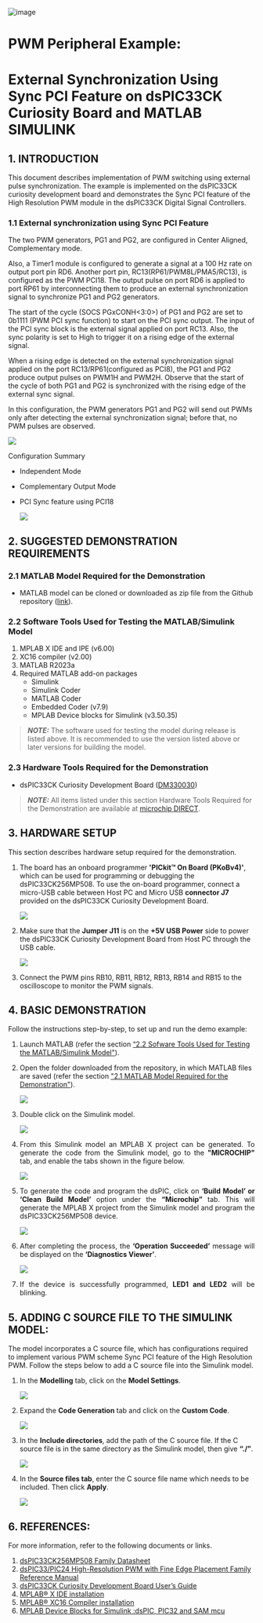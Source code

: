 ![image](images/microchip.jpg) 

# PWM Peripheral Example: 
# External Synchronization Using Sync PCI Feature on dsPIC33CK Curiosity Board and MATLAB SIMULINK

## 1. INTRODUCTION
This document describes implementation of PWM switching using external pulse synchronization. The example is implemented on the dsPIC33CK curiosity development board and demonstrates the Sync PCI feature of the High Resolution PWM module in the dsPIC33CK Digital Signal Controllers.

### 1.1 External synchronization using Sync PCI Feature 
The two PWM generators, PG1 and PG2, are configured in Center Aligned, Complementary mode. 

Also, a Timer1 module is configured to generate a signal at a 100 Hz rate on output port pin RD6. Another port pin, RC13(RP61/PWM8L/PMA5/RC13), is configured as the PWM PCI18.  The output pulse on port RD6 is applied to port RP61 by interconnecting them to produce an external synchronization signal to synchronize PG1 and PG2 generators.

The start of the cycle (SOCS PGxCONH<3:0>) of PG1 and PG2 are set to 0b1111 (PWM PCI sync function) to start on the PCI sync output. The input of the PCI sync block is the external signal applied on port RC13. Also, the sync polarity is set to High to trigger it on a rising edge of the external signal.

When a rising edge is detected on the external synchronization signal applied on the port RC13/RP61(configured as PCI8), the PG1 and PG2 produce output pulses on PWM1H and PWM2H. Observe that the start of the cycle of both PG1 and PG2 is synchronized with the rising edge of the external sync signal.

In this configuration, the PWM generators PG1 and PG2 will send out PWMs only after detecting the external synchronization signal; before that, no PWM pulses are observed. 

  <p align="left" >
  <img  src="images/pwm.png"></p>

Configuration Summary
- Independent Mode
- Complementary Output Mode
- PCI Sync feature using PCI18

  <p align="left" >
  <img  src="images/blockdiagram.png"></p>

## 2.	SUGGESTED DEMONSTRATION REQUIREMENTS
### 2.1 MATLAB Model Required for the Demonstration
-  MATLAB model can be cloned or downloaded as zip file from the Github repository ([link](https://github.com/microchip-pic-avr-examples/matlab-dspic33ck-curiosityboard-pwmexample-external-syncpci)).

### 2.2	Software Tools Used for Testing the MATLAB/Simulink Model
1.	MPLAB X IDE and IPE (v6.00)
2.	XC16 compiler (v2.00)
3.	MATLAB R2023a
4.	Required MATLAB add-on packages
    -	Simulink
    -	Simulink Coder
    -	MATLAB Coder
    -	Embedded Coder (v7.9)
    -	MPLAB Device blocks for Simulink (v3.50.35)

> **_NOTE:_**
>The software used for testing the model during release is listed above. It is recommended to use the version listed above or later versions for building the model.

### 2.3	Hardware Tools Required for the Demonstration
- dsPIC33CK Curiosity Development Board ([DM330030](https://www.microchip.com/en-us/development-tool/DM330030))

> **_NOTE:_**
>All items listed under this section Hardware Tools Required for the Demonstration are available at [microchip DIRECT](https://www.microchipdirect.com/).

## 3. HARDWARE SETUP
<p style='text-align: justify;'>This section describes hardware setup required for the demonstration.</p>

1. The board has an onboard programmer **'PICkit™ On Board (PKoBv4)'**, which can be used for programming or debugging the dsPIC33CK256MP508. To use the on-board programmer, connect a micro-USB cable between Host PC and Micro USB **connector J7** provided on the dsPIC33CK Curiosity Development Board. </p>

    <p align="left" >
    <img  src="images/har1.png"></p> 

2. Make sure that the **Jumper J11** is on the **+5V USB Power** side to power the dsPIC33CK Curiosity Development Board from Host PC through the USB cable. </p> 

    <p align="left" >
    <img  src="images/har2.png"></p>

3. Connect the PWM pins RB10, RB11, RB12, RB13, RB14 and RB15 to the oscilloscope to monitor the PWM signals. </p>

## 4.	BASIC DEMONSTRATION
<p style='text-align: justify;'> Follow the instructions step-by-step, to set up and run the demo example:</p>

1. Launch MATLAB (refer the section [“2.2 Sofware Tools Used for Testing the MATLAB/Simulink Model"](#22-software-tools-used-for-testing-the-matlabsimulink-model)).</p> 
2. Open the folder downloaded from the repository, in which MATLAB files are saved (refer the section ["2.1 MATLAB Model Required for the Demonstration"](#21-matlab-model-required-for-the-demonstration)).

    <p align="left" >
    <img  src="images/dem2.png"></p>

3.	<p style='text-align: justify;'>Double click on the Simulink model.

    <p align="left">
      <img  src="images/dem3.png"></p>
    </p>
    
4.	<p style='text-align: justify;'>From this Simulink model an MPLAB X project can be generated. To generate the code from the Simulink model, go to the <b>"MICROCHIP"</b> tab, and enable the tabs shown in the figure below. 

    <p align="left">
      <img  src="images/dem4.png"></p>
    </p>

5.	<p style='text-align: justify;'>	To generate the code and program the dsPIC, click on <b>‘Build Model’ or ‘Clean Build Model’</b> option under the <b>“Microchip”</b> tab. This will generate the MPLAB X project from the Simulink model and program the dsPIC33CK256MP508 device.

    <p align="left">
      <img  src="images/dem5.png"></p>
    </p>

6.	<p style='text-align: justify;'>After completing the process, the <b>‘Operation Succeeded’</b> message will be displayed on the <b>‘Diagnostics Viewer’</b>.

    <p align="left">
      <img  src="images/dem6.png"></p>
    </p>

7.	<p style='text-align: justify;'>If the device is successfully programmed, <b>LED1 and LED2</b> will be blinking. 

##  5. ADDING C SOURCE FILE TO THE SIMULINK MODEL:
The model incorporates a C source file, which has configurations required to implement various PWM scheme Sync PCI feature of the High Resolution PWM. Follow the steps below to add a C source file into the Simulink model.

1. In the **Modelling** tab, click on the **Model Settings**.

    <p align="left">
      <img  src="images/code1.png"></p>
    </p>

2.	Expand the **Code Generation** tab and click on the **Custom Code**.

    <p align="left">
      <img  src="images/code2.png"></p>
    </p>

3.	In the **Include directories**, add the path of the C source file. If the C source file is in the same directory as the Simulink model, then give **“./”**.

    <p align="left">
      <img  src="images/code3.png"></p>
    </p>

4.	In the **Source files tab**, enter the C source file name which needs to be included. Then click **Apply**.

    <p align="left">
      <img  src="images/code4.png"></p>
    </p>

## 	6. REFERENCES:
For more information, refer to the following documents or links.

1. [dsPIC33CK256MP508 Family Datasheet](https://ww1.microchip.com/downloads/en/DeviceDoc/dsPIC33CK256MP508-Family-Data-Sheet-DS70005349H.pdf)
2. [dsPIC33/PIC24 High-Resolution PWM with Fine Edge Placement Family Reference Manual](http://ww1.microchip.com/downloads/en/DeviceDoc/dsPIC33-PIC24-FRM-High-Resolution-PWM-with-Fine-Edge-Placement-70005320b.pdf)
3. [dsPIC33CK Curiosity Development Board User’s Guide](https://ww1.microchip.com/downloads/aemDocuments/documents/MCU16/ProductDocuments/UserGuides/dsPIC33CK-Curiosity-Development-Board-User%27s-Guide-DS50002859A.pdf)
4.	[MPLAB® X IDE installation](https://microchipdeveloper.com/mplabx:installation)
5.	[MPLAB® XC16 Compiler installation](https://microchipdeveloper.com/xc16:installation)
6.  [MPLAB Device Blocks for Simulink :dsPIC, PIC32 and SAM mcu](https://in.mathworks.com/matlabcentral/fileexchange/71892-mplab-device-blocks-for-simulink-dspic-pic32-and-sam-mcu)
